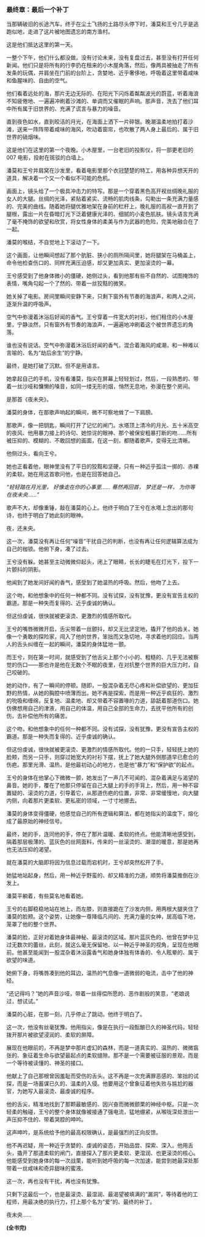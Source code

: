 ﻿### **最终章：最后一个补丁**

当那辆破旧的长途汽车，终于在尘土飞扬的土路尽头停下时，潘莫和王兮几乎是逃跑似地，走进了这片被地图遗忘的南方渔村。

这是他们抵达这里的第一天。

一整个下午，他们什么都没做。没有讨论未来，没有复盘过去，甚至没有打开任何新闻。他们只是将所有的行李扔在租来的小木屋角落，然后，像两具被抽走了所有发条的玩偶，并肩坐在门前的台阶上，贪婪地、近乎奢侈地，呼吸着这里带着咸味和鱼腥味的、自由的空气。

他们看着远处的海，那片无边无际的、在阳光下闪烁着粼粼波光的蔚蓝，听着海浪不知疲倦地、一遍遍冲刷着沙滩的、单调而又催眠的声响。那声音，洗去了他们耳中所有属于旧世界的、充满了谎言与暴力的噪音。

直到夜色如水，直到皎洁的月光，在海面上洒下一片碎银。晚潮温柔地拍打着沙滩，送来一阵阵带着咸味的海风，吹动着窗帘，也吹散了两人身上最后的、属于旧世界的硝烟味。

这是他们在这里的第一个夜晚。小木屋里，一台老旧的投影仪，将一部更老旧的 007 电影，投射在斑驳的白墙上。

潘莫和王兮并肩窝在沙发里，看着电影里那个衣冠楚楚的特工，用各种异想天开的道具，解决着一个又一个看似不可能的危机。

画面上，镜头给了一个极具冲击力的特写。那是一个穿着黑色高开衩丝绸晚礼服的女人的大腿。丝绸的光泽，紧贴着紧实、流畅的肌肉线条，勾勒出一条充满力量感的、完美的曲线。随着她将腿优雅地架在身前的栏杆上，晚礼服的高衩一直开到了腿根，露出一片在昏暗灯光下泛着健康光泽的、细腻的小麦色肌肤。镜头语言充满了毫不掩饰的欲望和欣赏，将女性身体的柔美与作为武器的危险，完美地融合在了一起。

潘莫的喉结，不自觉地上下滚动了一下。

这个画面，让他瞬间想起了那个肮脏、狭小的厕所隔间里，她将腿架在马桶盖上，命令他检查伤口的、同样充满压迫感，却又更加真实、更加滚烫的一幕。

王兮感受到了他身体微小的僵硬，她侧过头，看到他那有些不自然的、试图掩饰的表情，嘴角勾起一个了然的、带着一丝狡黠的微笑。

她关掉了电影。房间里瞬间安静下来，只剩下窗外有节奏的海浪声，和两人之间，逐渐升温的呼吸声。

空气中弥漫着沐浴后好闻的香气。王兮穿着一件宽大的衬衫，他们租住的小木屋里，宁静淡然，只有窗外有节奏的海浪声，一遍遍地冲刷着这个被世界遗忘的角落。

谁也没有说话。空气中弥漫着沐浴后好闻的香气，混合着海风的咸潮，和一种难以言喻的、名为“劫后余生”的宁静。

最终，是她打破了沉默。但不是用语言。

她拿起自己的手机，没有看潘莫，指尖在屏幕上轻轻划过，然后，一段熟悉的、带着一丝沙哑和慵懒的嗓音，如同一缕无形的烟，悄然无息地，弥漫在整个房间。

是那首《夜未央》。

潘莫的身体，在那歌声响起的瞬间，微不可察地耸了一下肩膀。

那歌声，像一把钥匙，瞬间打开了记忆的闸门。水塔顶上清冷的月光、五十米高空的夜风、他用暴力接上的诗句、她惊诧的眼神、那个被保安粗暴打断的吻……所有被压抑的、模糊的、不敢回想的画面，在这一刻，都随着歌声，变得无比清晰。

他侧过头，看向王兮。

她也正看着他，眼神里没有了平日的狡黠和坚硬，只有一种近乎孤注一掷的、赤裸的柔软。她在用这首歌问他，也是在回答她自己。

_“轻轻踏在月光里，_
_好像走在你的心事里……_
_蓦然再回首，_
_梦还是一样，_
_为你等在夜未央……”_

歌声不大，却像重锤，敲在潘莫的心上。他终于明白了王兮在水塔上念出的那句诗，也终于明白了她此刻的眼神。

夜，还未央。

这一次，潘莫没有再让任何“噪音”干扰自己的判断，也没有再让任何逻辑算法成为自己的枷锁。他俯下身，凑了过去。

王兮没有躲。她甚至主动微微仰起头，闭上了眼睛，长长的睫毛在灯光下，投下一片颤抖的阴影。

他闻到了她发间好闻的香气，感受到了她温热的呼吸。然后，他吻了上去。

这个吻，和他想象中的任何一种都不同。没有试探，没有犹豫，更没有宣告主权的霸道。那是一种失而复得的、近乎虔诚的确认。

但这份虔诚，很快就被更滚烫、更激烈的情感所取代。

王兮的嘴唇微微开启，舌尖带着一丝颤抖，却又无比坚定地，撬开了他的齿关。她像一个勇敢的探险家，闯入了他的世界，笨拙而又急切地，寻求着他的回应。当两人的舌头纠缠在一起的瞬间，潘莫的身体猛地一颤。

而王兮，则在第一时间，就感受到了他舌尖上那个小小的、粗糙的、几乎无法被察觉的伤口——那也许是他在无数个不眠的夜里，在对抗整个世界的巨大压力时，自己咬破的。

她的动作，有了一瞬间的停顿。随即，一股混杂着无尽心疼和补偿欲望的、更加狂野的热情，从她的胸腔中喷薄而出。她不再是探索，而是用一种近乎疯狂的、激烈的吮吸和缠绵，反复地、温柔地、却又带着不容置喙的力道，舔舐着那道伤口。她仿佛想用自己的津液，用自己的体温，用自己全部的生命力，去抚平他所有的创伤，去补偿他所有的痛苦。

这个吻，和他想象中的任何一种都不同。没有试探，没有犹豫，更没有宣告主权的霸道。那是一种失而复得的、近乎虔诚的确认。

但这份虔诚，很快就被更滚烫、更激烈的情感所取代。他的一只手，轻轻抚上她的脸颊，而另一只手，则穿过她宽大的衬衫下摆，抚上了她大腿外侧那道早已愈合的伤疤。那里光滑、温热，是他最初动心的地方，也是他“暴力”和“保护欲”的起点。

王兮的身体在他掌心下微微一颤，她发出了一声几不可闻的、混杂着满足与渴望的鼻音。她的手，覆在了他那只停留在自己大腿上的手的手背上，然后，用一种不容置疑的、滚烫的力道，引导着它，从那道伤疤的位置，非常、非常缓慢地，向大腿内侧，向着那片更柔软、更私密的领域，一寸寸地挪去。

潘莫的身体变得僵硬，他感觉自己的所有逻辑和算法，都在她指尖的温度下，熔化成了最原始的神经信号。

最终，她的手，连同他的手，停在了那片温暖、柔软的终点。他能清晰地感受到，隔着那层极薄的、蓝灰色的丝网面料，传来的一丝滚烫的、潮湿的暖意，那是她再也无法压抑的渴望。

就在潘莫的大脑即将因为信息过载而宕机时，王兮却突然松开了手。

她猛地站起身，然后，用一种近乎野蛮的、却又精准的力道，顺势将潘莫推倒在沙发上。

潘莫平躺着，有些莫名地看着她。

王兮的右脚稳稳地站在地上，而左膝，则直接跪在了沙发内侧，用两根大腿夹住了潘莫的脸颊。这个姿势，让她像一尊降临凡间的、充满力量的女神，居高临下地，笼罩了他的整个世界。

潘莫的脸，正好对着她身体最神秘、最滚烫的区域。那片蓝灰色的、他曾在梦中见过无数次的蕾丝，此刻，就这么毫无保留地、以一种近乎神圣的视角，呈现在他眼前。他甚至能闻到一股混杂着沐浴露香气和她身体独有体香的、令人眩晕的、属于欲望的味道。

她俯下身，将嘴唇凑到他的耳边，温热的气息像一道微弱的电流，击中了他的神经。

“还记得吗？”她的声音沙哑，带着一丝得偿所愿的、恶作剧般的笑意，“老娘说过，想试试。”

潘莫的心脏，在那一刻，几乎停止了跳动。他终于明白了。

这一次，他没有丝毫犹豫。他用指尖，像是在执行一段酝酿已久的神圣代码，轻轻拨开那片被欲望浸润的、柔软的屏障。

展现在他眼前的，不再是梦中那片虚幻的森林，而是一道真实的、温热的、微微翕张的、象征着生命与欲望最起点的柔软缝隙。那不是一个需要被征服的景观，而是一个等待被读懂的、神圣的接口。

他献上了自己那根曾因羞耻而受伤的舌头。这不再是一次充满罪恶感的、笨拙的试探，而是一场蓄谋已久的、温柔的入侵。他要用这个曾象征着他失败与尴尬的器官，为她写入最滚烫、最虔诚的程序。

他的舌尖，精准地找到了那颗最敏感的、因兴奋而微微颤栗的神经中枢。只是一次轻柔的触碰，王兮的整个身体就像被接通了强电流，猛地绷紧，从喉咙深处泄出一声压抑不住的、带着哭腔的呻吟。

这声呻吟，是系统给予他的最高权限确认，是最强烈的正向反馈。

他不再迟疑，用一种近乎贪婪的、虔诚的姿态，开始品尝、探索、深入。他用舌头，撬开了那道柔软的闸门，直接探入了那片更柔软、更湿润、也更滚烫的核心。他能感受到她身体的每一次战栗，能听到她呼吸的每一次加速，能尝到她最深处那带着一丝咸味和奇异甜味的蜜液。

这一次，再也没有干扰，再也没有犹豫。

只剩下这最后一个，也是最滚烫、最湿润、最渴望被填满的“漏洞”，等待着他的工程师，用最决绝的执行力，打上那个名为“爱”的、最终的补丁。

夜未央……

**(全书完)**
